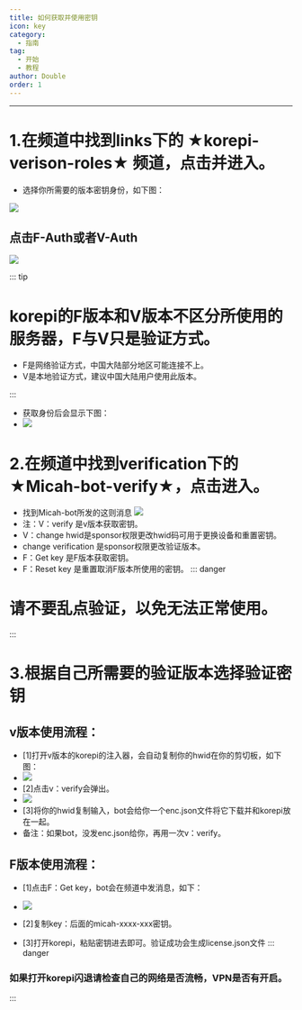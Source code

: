 ```yaml
---
title: 如何获取并使用密钥
icon: key
category:
  - 指南
tag:
  - 开始
  - 教程
author: Double
order: 1
---
```

---
# 1.在频道中找到links下的 ★korepi-verison-roles★ 频道，点击并进入。
  - 选择你所需要的版本密钥身份，如下图：
  
  ![](images/key-1.png)

  ## 点击F-Auth或者V-Auth
![](images/key-2.png)

  ::: tip
  # korepi的F版本和V版本不区分所使用的服务器，F与V只是验证方式。
  
  - F是网络验证方式，中国大陆部分地区可能连接不上。
  - V是本地验证方式，建议中国大陆用户使用此版本。
  
  :::
  - 获取身份后会显示下图：
  - ![](images/key-3.png)
  
# 2.在频道中找到verification下的 ★Micah-bot-verify★，点击进入。
 - 找到Micah-bot所发的这则消息
 ![](images/key-4.png)
 - 注：V：verify 是v版本获取密钥。
 - V：change hwid是sponsor权限更改hwid码可用于更换设备和重置密钥。
 - change verification 是sponsor权限更改验证版本。
 - F：Get key 是F版本获取密钥。
 - F：Reset key 是重置取消F版本所使用的密钥。
  ::: danger 
  # 请不要乱点验证，以免无法正常使用。
  :::
# 3.根据自己所需要的验证版本选择验证密钥
 ## v版本使用流程：
 - [1]打开v版本的korepi的注入器，会自动复制你的hwid在你的剪切板，如下图：
 - ![](images/key-6.png)
 - [2]点击v：verify会弹出。
 - ![](images/key-5.png)
 - [3]将你的hwid复制输入，bot会给你一个enc.json文件将它下载并和korepi放在一起。
 - 备注：如果bot，没发enc.json给你，再用一次v：verify。
  
 ## F版本使用流程：
 - [1]点击F：Get key，bot会在频道中发消息，如下：
 - ![](images/key-7.png)
 - [2]复制key：后面的micah-xxxx-xxx密钥。
 
 - [3]打开korepi，粘贴密钥进去即可。验证成功会生成license.json文件
  ::: danger 
 ### 如果打开korepi闪退请检查自己的网络是否流畅，VPN是否有开启。
  :::
